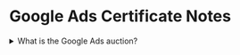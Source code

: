 # Google Ads Certificate Notes

<details><summary>What is the Google Ads auction?</summary>

The ad auction is Google’s way of deciding which ads will show and how they’re positioned.

#### How the Google Ads auction works
Google Ads uses an auction system to rank the ads that appear on the search results page, and to determine the cost for each ad click. The order in which ads appear on the page is based on a calculation called Ad Rank. 

Google users want ads they see to be relevant, and advertisers want to show relevant ads so that users will actually click on them.

Google uses a special version of a second-price auction that takes into account more than just bids. In a standard second-price auction based only on bids, the advertiser doesn’t have to pay their full bid. They only have to pay $0.01 more than the amount of the next highest bidder.

Say we have four advertisers competing for space on the search results page, and they’re willing to pay $4, $3, $2, and $1, respectively, for a user to click on their ad and visit their website. The first advertiser was bidding $4, but they'd only have to pay $3.01—which is $0.01 above the bid of the second highest advertiser. 
  
#### How Ad Rank determines your ad position
Google Ads calculates Ad Rank for every ad in the auction. Ad Rank determines your ad position and whether your ads are eligible to show at all. Generally speaking, the ad with the highest Ad Rank gets to show in the top position, and the ad with the second highest Ad Rank gets to show in the second position (assuming the ads clear the relevant thresholds), and so on.

1. Bid: When you set your bid, you're telling Google Ads the maximum amount you're willing to pay for a click on your ad. You often actually end up paying less, and you can change your bid at any time.
2. Ad rank threshold: To help ensure high-quality ads, we set minimum quality thresholds that an ad must achieve to show in a particular ad position.
3. Context of query: Context matters - looks at search terms the person has entered, the person’s location at the time of the search, the type of device they’re using (e.g., mobile or desktop), the time of the search, the nature of the search terms, other ads and search results that show on the page, and other user signals and attributes.
4. Ad extensions impact: When you create your ad, you have the option to add extra information to your ad, such as a phone number, or more links to specific pages on your site. Google Ads estimates how extensions and other ad formats you use will impact your ad's performance.
5. Auction-time ad quality: Google Ads also looks at how relevant and useful your ad and the website it links to are to the person who'll see it. Quality Score is an aggregated estimate of our assessment of the quality of your ad.
  
#### The three main factors that determine the quality of an ad
1. Expected clickthrough rate: This is our prediction of how often an ad will be clicked on when it's shown. Across Google, we rely on user feedback to drive decision making, and user clickthrough rates (CTRs) tell us what users respond to. By allowing users to vote with their clicks, we have millions of people who are helping us to decide which ads are best for each search query.
2. Ad landing page experience: Users want ad landing pages that help them find what they're looking for. A highly relevant landing page yields a higher score. A high-quality landing page should have appropriate and original content that helps the user complete their task. It should be easily navigable and transparent about the nature of the business, how the site interacts with the user's computer, and how it intends to use their personal information. 
3. Ad relevance: Ad relevance is a measure of how well an ad matches what the user is searching for, and helps to make sure that only useful ads are shown. It also prevents businesses from simply paying their way onto a search that's unrelated to their product or service.
  
#### How Ad Rank influences actual cost per click
Oftentimes, average cost per click (CPC) is not the price you’re paying for each of your clicks. Because the system is dynamic, the CPC can vary a lot from auction to auction and depends on a variety of factors, such as the context of each query. It's important to keep in mind that average CPC is just an average--meaning that the price you pay could be above or below that average.

Higher-quality ads typically lead to lower costs, better ad positions, and more advertising success. When users see better ads, they’re happier and more likely to actually click on those ads. 

</details>
